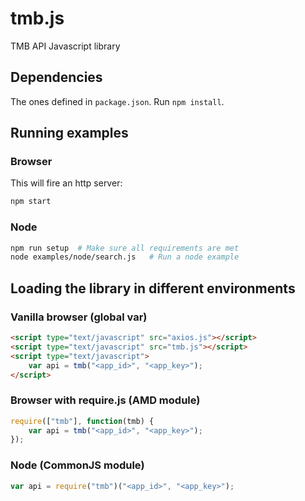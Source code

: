# tmb.js

TMB API Javascript library

## Dependencies

The ones defined in ``package.json``. Run ``npm install``.


## Running examples

### Browser

This will fire an http server:

```bash
npm start
```

### Node

```bash
npm run setup  # Make sure all requirements are met
node examples/node/search.js   # Run a node example
```

## Loading the library in different environments

### Vanilla browser (global var)

```html
<script type="text/javascript" src="axios.js"></script>
<script type="text/javascript" src="tmb.js"></script>
<script type="text/javascript">
    var api = tmb("<app_id>", "<app_key>");
</script>
```

### Browser with require.js (AMD module)

```javascript
require(["tmb"], function(tmb) {
    var api = tmb("<app_id>", "<app_key>");
});
```

### Node (CommonJS module)

```javascript
var api = require("tmb")("<app_id>", "<app_key>");
```
